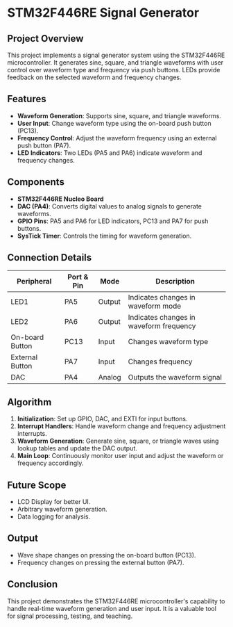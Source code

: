 # STM32F446RE Signal Generator

## Project Overview
This project implements a signal generator system using the STM32F446RE microcontroller. It generates sine, square, and triangle waveforms with user control over waveform type and frequency via push buttons. LEDs provide feedback on the selected waveform and frequency changes.

## Features
- **Waveform Generation**: Supports sine, square, and triangle waveforms.
- **User Input**: Change waveform type using the on-board push button (PC13).
- **Frequency Control**: Adjust the waveform frequency using an external push button (PA7).
- **LED Indicators**: Two LEDs (PA5 and PA6) indicate waveform and frequency changes.

## Components
- **STM32F446RE Nucleo Board**
- **DAC (PA4)**: Converts digital values to analog signals to generate waveforms.
- **GPIO Pins**: PA5 and PA6 for LED indicators, PC13 and PA7 for push buttons.
- **SysTick Timer**: Controls the timing for waveform generation.

## Connection Details
| Peripheral        | Port & Pin | Mode   | Description                             |
|-------------------|------------|--------|-----------------------------------------|
| LED1              | PA5        | Output | Indicates changes in waveform mode      |
| LED2              | PA6        | Output | Indicates changes in waveform frequency |
| On-board Button   | PC13       | Input  | Changes waveform type                   |
| External Button   | PA7        | Input  | Changes frequency                       |
| DAC               | PA4        | Analog | Outputs the waveform signal             |

## Algorithm
1. **Initialization**: Set up GPIO, DAC, and EXTI for input buttons.
2. **Interrupt Handlers**: Handle waveform change and frequency adjustment interrupts.
3. **Waveform Generation**: Generate sine, square, or triangle waves using lookup tables and update the DAC output.
4. **Main Loop**: Continuously monitor user input and adjust the waveform or frequency accordingly.

## Future Scope
- LCD Display for better UI.
- Arbitrary waveform generation.
- Data logging for analysis.

## Output
- Wave shape changes on pressing the on-board button (PC13).
- Frequency changes on pressing the external button (PA7).

## Conclusion
This project demonstrates the STM32F446RE microcontroller's capability to handle real-time waveform generation and user input. It is a valuable tool for signal processing, testing, and teaching.
